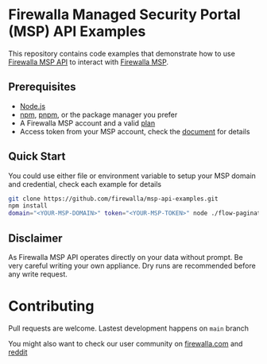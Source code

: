 # Firewalla Managed Security Portal (MSP) API Examples

This repository contains code examples that demonstrate how to use [Firewalla MSP API](https://docs.firewalla.net/) to interact with [Firewalla MSP](https://firewalla.net/).

## Prerequisites

- [Node.js](https://nodejs.org/)
- [npm](https://www.npmjs.com/package/npm), [pnpm](https://pnpm.io/installation), or the package manager you prefer
- A Firewalla MSP account and a valid [plan](https://firewalla.net/plans)
- Access token from your MSP account, check the [document](https://docs.firewalla.net/quick_start/) for details

## Quick Start

You could use either file or environment variable to setup your MSP domain and credential, check each example for details

```bash
git clone https://github.com/firewalla/msp-api-examples.git
npm install
domain="<YOUR-MSP-DOMAIN>" token="<YOUR-MSP-TOKEN>" node ./flow-pagination/index.js

```

## Disclaimer

As Firewalla MSP API operates directly on your data without prompt. Be very careful writing your own appliance. Dry runs are recommended before any write request.

# Contributing

Pull requests are welcome. Lastest development happens on `main` branch

You might also want to check our user community on [firewalla.com](https://help.firewalla.com/hc/en-us/community/topics) and [reddit](https://www.reddit.com/r/firewalla/)
